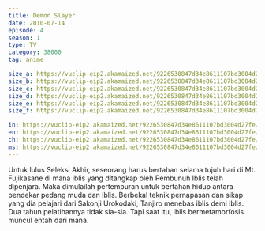 ```yaml
---
title: Demon Slayer
date: 2010-07-14
episode: 4
season: 1
type: TV
category: 38000
tag: anime

size_a: https://vuclip-eip2.akamaized.net/9226530847d34e8611107bd3004d27fe/vp63207_V20200930055451/hlsc_e2931_2.m3u8
size_b: https://vuclip-eip2.akamaized.net/9226530847d34e8611107bd3004d27fe/vp63207_V20200930055451/hlsc_e2931_3.m3u8
size_c: https://vuclip-eip2.akamaized.net/9226530847d34e8611107bd3004d27fe/vp63207_V20200930055451/hlsc_e2931_4.m3u8
size_d: https://vuclip-eip2.akamaized.net/9226530847d34e8611107bd3004d27fe/vp63207_V20200930055451/hlsc_e2931_5.m3u8
size_e: https://vuclip-eip2.akamaized.net/9226530847d34e8611107bd3004d27fe/vp63207_V20200930055451/hlsc_e2931_6.m3u8
size_f: https://vuclip-eip2.akamaized.net/9226530847d34e8611107bd3004d27fe/vp63207_V20200930055451/hlsc_e2931_7.m3u8

in: https://vuclip-eip2.akamaized.net/9226530847d34e8611107bd3004d27fe/id.vtt
en: https://vuclip-eip2.akamaized.net/9226530847d34e8611107bd3004d27fe/en.vtt
ch: https://vuclip-eip2.akamaized.net/9226530847d34e8611107bd3004d27fe/zh-TW.vtt
ms: https://vuclip-eip2.akamaized.net/9226530847d34e8611107bd3004d27fe/ms.vtt
---
```

Untuk lulus Seleksi Akhir, seseorang harus bertahan selama tujuh hari di Mt. Fujikasane di mana iblis yang ditangkap oleh Pembunuh Iblis telah dipenjara. Maka dimulailah pertempuran untuk bertahan hidup antara pendekar pedang muda dan iblis. Berbekal teknik pernapasan dan sikap yang dia pelajari dari Sakonji Urokodaki, Tanjiro menebas iblis demi iblis. Dua tahun pelatihannya tidak sia-sia. Tapi saat itu, iblis bermetamorfosis muncul entah dari mana.
